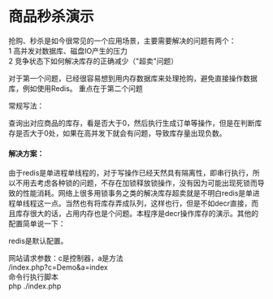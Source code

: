 # 商品秒杀演示
  
  抢购、秒杀是如今很常见的一个应用场景，主要需要解决的问题有两个：  
  1 高并发对数据库、磁盘IO产生的压力  
  2 竞争状态下如何解决库存的正确减少（"超卖"问题）
  
对于第一个问题，已经很容易想到用内存数据库来处理抢购，避免直接操作数据库，例如使用Redis。
重点在于第二个问题
  
  常规写法：

查询出对应商品的库存，看是否大于0，然后执行生成订单等操作，但是在判断库存是否大于0处，如果在高并发下就会有问题，导致库存量出现负数。
  
####  解决方案：
由于redis是单进程单线程的，对于写操作已经天然具有隔离性，即串行执行，所以不用去考虑各种锁的问题，不存在加锁释放锁操作，没有因为可能出现死锁而导致的性能消耗。网络上很多用锁事务之类的解决库存超卖就是不明白redis是单进程单线程这一点。当然也有将库存弄成队列，这样也行，但是不如decr直接，而且库存很大的话，占用内存也是个问题。本程序是decr操作库存的演示。其他的配置简单说一下：  


redis是默认配置。
  
网站请求参数：c是控制器，a是方法  
/index.php?c=Demo&a=index  
命令行执行脚本  
php ./index.php

